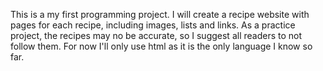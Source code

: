 This is a my first programming project.
I will create a recipe website with pages for each recipe, including images, lists and links.
As a practice project, the recipes may no be accurate, so I suggest all readers to not follow them. 
For now I'll only use html as it is the only language I know so far.